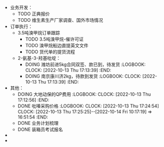 - 业务开发：
	- TODO 正典报价
	- TODO 维生素生产厂家调查、国外市场情况
- 订单执行：
	- 3.5吨溴甲烷订单跟踪
		- TODO 3.5吨溴甲烷-催许可证
		- TODO 溴甲烷船边直提英文文件
		- TODO 货代单的提货流程
	- 2-氨基-3-羟基吡啶：
		- DOING 潍坊前进5kg合同双签、款已到，待发货
		  :LOGBOOK:
		  CLOCK: [2022-10-13 Thu 17:13:39]
		  :END:
		- DOING 南京康川济2kg，待款到发货
		  :LOGBOOK:
		  CLOCK: [2022-10-13 Thu 17:13:39]
		  :END:
- 其他：
	- DOING 大地动保的QP费用
	  :LOGBOOK:
	  CLOCK: [2022-10-13 Thu 17:12:56]
	  :END:
	- DONE 吡嗪采购价格
	  :LOGBOOK:
	  CLOCK: [2022-10-13 Thu 17:24:54]
	  CLOCK: [2022-10-13 Thu 17:25:25]--[2022-10-14 Fri 10:17:19] =>  16:51:54
	  :END:
	- DONE 业务计划梳理
	- DONE 装箱员考试报名
-
-